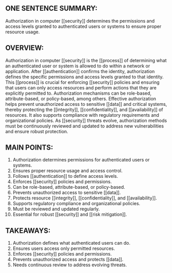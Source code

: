 ## ONE SENTENCE SUMMARY:
Authorization in computer [[security]] determines the permissions and access levels granted to authenticated users or systems to ensure proper resource usage.

## OVERVIEW:
Authorization in computer [[security]] is the [[process]] of determining what an authenticated user or system is allowed to do within a network or application. After [[authentication]] confirms the identity, authorization defines the specific permissions and access levels granted to that identity. This [[process]] is crucial for enforcing [[security]] policies and ensuring that users can only access resources and perform actions that they are explicitly permitted to. Authorization mechanisms can be role-based, attribute-based, or policy-based, among others. Effective authorization helps prevent unauthorized access to sensitive [[data]] and critical systems, thereby protecting the [[integrity]], [[confidentiality]], and [[availability]] of resources. It also supports compliance with regulatory requirements and organizational policies. As [[security]] threats evolve, authorization methods must be continuously reviewed and updated to address new vulnerabilities and ensure robust protection.

## MAIN POINTS:
1. Authorization determines permissions for authenticated users or systems.
2. Ensures proper resource usage and access control.
3. Follows [[authentication]] to define access levels.
4. Enforces [[security]] policies and permissions.
5. Can be role-based, attribute-based, or policy-based.
6. Prevents unauthorized access to sensitive [[data]].
7. Protects resource [[integrity]], [[confidentiality]], and [[availability]].
8. Supports regulatory compliance and organizational policies.
9. Must be reviewed and updated regularly.
10. Essential for robust [[security]] and [[risk mitigation]].

## TAKEAWAYS:
1. Authorization defines what authenticated users can do.
2. Ensures users access only permitted resources.
3. Enforces [[security]] policies and permissions.
4. Prevents unauthorized access and protects [[data]].
5. Needs continuous review to address evolving threats.